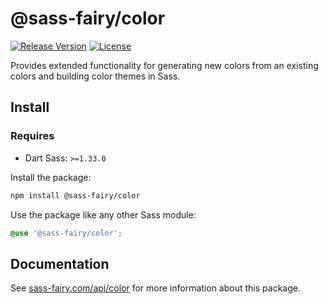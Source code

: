 # @sass-fairy/color

[![Release Version](https://img.shields.io/npm/v/@sass-fairy/color.svg)](https://www.npmjs.com/package/@sass-fairy/color)
[![License](https://img.shields.io/badge/License-MIT-blue.svg)](https://opensource.org/licenses/MIT)

Provides extended functionality for generating new colors from an existing colors and building color themes in Sass.

## Install

### Requires

* Dart Sass: `>=1.33.0`

Install the package:

```bash
npm install @sass-fairy/color
```

Use the package like any other Sass module:

```scss
@use '@sass-fairy/color';
```

## Documentation

See [sass-fairy.com/api/color](http://sass-fairy.com/api/color) for more information about this package.
